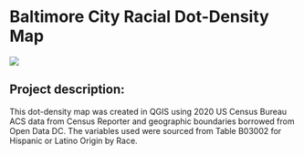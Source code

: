 # Baltimore City Racial Dot-Density Map

<img src="ges383.3.png?raw=true"/>

## Project description:
This dot-density map was created in QGIS using 2020 US Census Bureau ACS data from Census Reporter and geographic boundaries borrowed from Open Data DC. The variables used were sourced from Table B03002 for Hispanic or Latino Origin by Race. 
